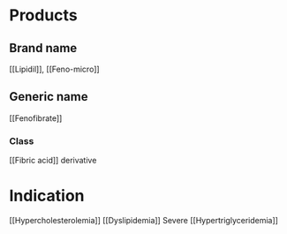 # Products

## Brand name
[[Lipidil]], [[Feno-micro]]

## Generic name
[[Fenofibrate]]

### Class
[[Fibric acid]] derivative

# Indication
[[Hypercholesterolemia]]
[[Dyslipidemia]]
Severe [[Hypertriglyceridemia]]